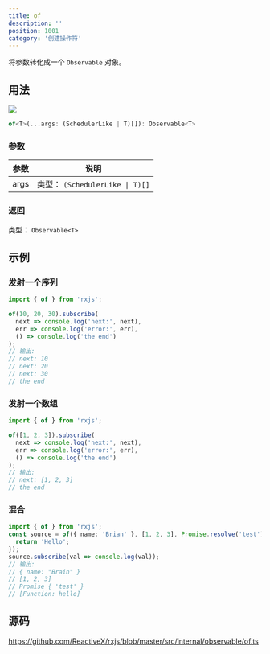```yaml
---
title: of
description: ''
position: 1001
category: '创建操作符'
---
```


<alert>

将参数转化成一个 `Observable` 对象。

</alert>

## 用法

![](https://rxjs.dev/assets/images/marble-diagrams/of.png)

```ts
of<T>(...args: (SchedulerLike | T)[]): Observable<T>
```

### 参数

| 参数 | 说明                            |
| ---- | ------------------------------- |
| args | 类型： `(SchedulerLike \| T)[]` |

### 返回

类型： `Observable<T>`

## 示例

### 发射一个序列

```ts
import { of } from 'rxjs';

of(10, 20, 30).subscribe(
  next => console.log('next:', next),
  err => console.log('error:', err),
  () => console.log('the end')
);
// 输出:
// next: 10
// next: 20
// next: 30
// the end
```

### 发射一个数组

```ts
import { of } from 'rxjs';

of([1, 2, 3]).subscribe(
  next => console.log('next:', next),
  err => console.log('error:', err),
  () => console.log('the end')
);
// 输出:
// next: [1, 2, 3]
// the end
```

### 混合

```ts
import { of } from 'rxjs';
const source = of({ name: 'Brian' }, [1, 2, 3], Promise.resolve('test'), function hello() {
  return 'Hello';
});
source.subscribe(val => console.log(val));
// 输出:
// { name: "Brain" }
// [1, 2, 3]
// Promise { 'test' }
// [Function: hello]
```

## 源码

<https://github.com/ReactiveX/rxjs/blob/master/src/internal/observable/of.ts>
